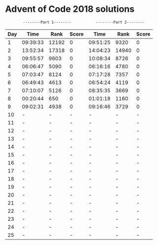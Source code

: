 # Advent of Code 2018 solutions

            --------Part 1--------           --------Part 2--------
      

|Day|Time|Rank|Score|Time|Rank|Score|
|-- |--|--|--|--|--|--|
|1  | 09:39:33 | 12192 | 0 | 09:51:25 | 9320  | 0 |
|2  | 13:52:34 | 17318 | 0 | 14:04:23 | 14940 | 0 |
|3  | 09:55:57 | 9603  | 0 | 10:08:34 | 8726  | 0 |
|4  | 06:06:47 | 5090  | 0 | 06:16:16 | 4780  | 0 |
|5  | 07:03:47 | 8124  | 0 | 07:17:28 | 7357  | 0 | 
|6  | 06:49:43 | 4613  | 0 | 06:54:24 | 4119  | 0 |
|7  | 07:10:07 | 5126  | 0 | 08:35:35 | 3669  | 0 |
|8  | 00:20:44 | 650   | 0 | 01:01:18 | 1160  | 0 |
|9  | 09:02:31 | 4938  | 0 | 09:16:46 | 3729  | 0 |
|10 | - | - | - | - | - | - |
|11 | - | - | - | - | - | - |
|12 | - | - | - | - | - | - |
|13 | - | - | - | - | - | - |
|14 | - | - | - | - | - | - |
|15 | - | - | - | - | - | - |
|16 | - | - | - | - | - | - |
|17 | - | - | - | - | - | - |
|18 | - | - | - | - | - | - |
|19 | - | - | - | - | - | - |
|20 | - | - | - | - | - | - |
|21 | - | - | - | - | - | - |
|22 | - | - | - | - | - | - |
|23 | - | - | - | - | - | - |
|24 | - | - | - | - | - | - |
|25 | - | - | - | - | - | - |
